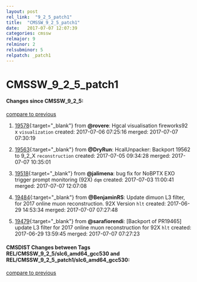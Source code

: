 ```yaml
---
layout: post
rel_link:  "9_2_5_patch1"
title:  "CMSSW_9_2_5_patch1"
date:   2017-07-07 12:07:39
categories: cmssw
relmajor: 9
relminor: 2
relsubminor: 5
relpatch: _patch1
---
```


# CMSSW_9_2_5_patch1
#### Changes since CMSSW_9_2_5:
[compare to previous](https://github.com/cms-sw/cmssw/compare/CMSSW_9_2_5...CMSSW_9_2_5_patch1)



1. [19578](http://github.com/cms-sw/cmssw/pull/19578){:target="_blank"}  from **@rovere**: Hgcal visualisation fireworks92 x `visualization`  created: 2017-07-06 07:25:16 merged: 2017-07-07 07:30:19

2. [19563](http://github.com/cms-sw/cmssw/pull/19563){:target="_blank"}  from **@DryRun**: HcalUnpacker: Backport 19562 to 9_2_X `reconstruction`  created: 2017-07-05 09:34:28 merged: 2017-07-07 10:35:01

3. [19518](http://github.com/cms-sw/cmssw/pull/19518){:target="_blank"}  from **@jalimena**: bug fix for NoBPTX EXO trigger prompt monitoring (92X) `dqm`  created: 2017-07-03 11:00:41 merged: 2017-07-07 12:07:08

4. [19484](http://github.com/cms-sw/cmssw/pull/19484){:target="_blank"}  from **@BenjaminRS**: Update dimuon L3 filter, for 2017 online muon reconstruction. 92X Version `hlt`  created: 2017-06-29 14:53:34 merged: 2017-07-07 07:27:48

5. [19479](http://github.com/cms-sw/cmssw/pull/19479){:target="_blank"}  from **@sarafiorendi**: [Backport of PR19465] update L3 filter for 2017 online muon reconstruction for 92X `hlt`  created: 2017-06-29 13:59:45 merged: 2017-07-07 07:27:23

#### CMSDIST Changes between Tags REL/CMSSW_9_2_5/slc6_amd64_gcc530 and REL/CMSSW_9_2_5_patch1/slc6_amd64_gcc530:
[compare to previous](https://github.com/cms-sw/cmsdist/compare/REL/CMSSW_9_2_5/slc6_amd64_gcc530...REL/CMSSW_9_2_5_patch1/slc6_amd64_gcc530)



